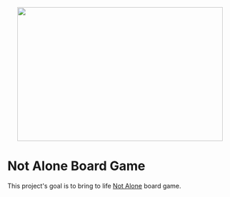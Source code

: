 <p align="center">
  <img width="460" height="300" src="https://cf.geekdo-images.com/opengraph_left/img/Drj9OBhTZQBVFEUGo647-jZ4UZM=/fit-in/445x445/filters:strip_icc()/pic3611884.jpg">
</p>

# Not Alone Board Game
This project's goal is to bring to life [Not Alone](https://www.geekattitudegames.com/nos-jeux/not-alone/) board game.
